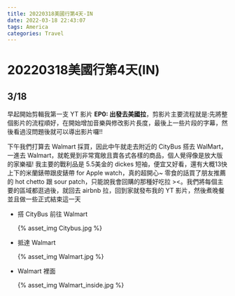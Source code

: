 ```yaml
---
title: 20220318美國行第4天-IN
date: 2022-03-18 22:43:07
tags: America
categories: Travel
---
```

# 20220318美國行第4天(IN)

## 3/18

早起開始剪輯我第一支 YT 影片 **EP0: 出發去美國拉**，剪影片主要流程就是:先將整個影片的流程順好，在開始增加音樂與修改影片長度，最後上一些片段的字幕，然後看過沒問題後就可以導出影片囉!!

下午我們打算去 Walmart 採買，因此中午就走去附近的 CityBus 搭去 WalMart，一進去 Walmart，就乾覺到非常寬敞且賣各式各樣的商品，個人覺得像是放大版的家樂福! 我主要的戰利品是 5.5美金的 dickes 短袖，便宜又好看，還有大概13快上下的米蘭錶帶跟皮錶帶 for Apple watch，真的超開心~ 零食的話買了朋友推薦的 hot chetto 跟 sour patch，只能說我會回購的那種好吃拉 ><。我們將每個主要的區域都逛過後，就回去 airbnb 拉，回到家就發布我的 YT 影片，然後煮晚餐並且做一些正式結束這一天 

- 搭 CityBus 前往 Walmart

    {% asset_img Citybus.jpg %}

- 抵達 Walmart
    
    {% asset_img Walmart.jpg %}

- Walmart 裡面
    
    {% asset_img Walmart_inside.jpg %}
